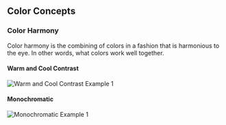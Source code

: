 
<script src="https://usnavy.github.io/Navy-Design-Guide/js/color-wheel.js"></script>

## Color Concepts

<div id="color-wheel" ng-app="chartApp" ng-controller="SimulationController">
  <div pie-chart chart-data="simulationData"></div>
</div>

### Color Harmony

Color harmony is the combining of colors in a fashion that is harmonious to the eye. In other words, what colors work well together.

#### Warm and Cool Contrast

![Warm and Cool Contrast Example 1](https://usnavy.github.io/Navy-Design-Guide/img/hero-image-2.jpg "Warm and Cool Contrast Example 1")

#### Monochromatic

![Monochromatic Example 1](https://usnavy.github.io/Navy-Design-Guide/img/hero-image-3.jpg "Monochromatic Example 1")
